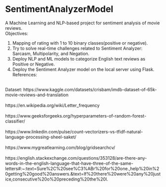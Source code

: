 # SentimentAnalyzerModel
A Machine Learning and NLP-based project for sentiment analysis of movie reviews.
<br>
Objectives:<br>
1. Mapping of rating with 1 to 10 binary classes(positive or negative).<br>
2. Try to solve real-time challenges related to Sentiment Analyzer: Sarcasm, Multipolarity, and Negation.<br>
3. Deploy NLP and ML models to categorize English text reviews as Positive or Negative.<br>
4. Deploy the Sentiment Analyzer model on the local server using Flask.<br>
References:
<br>
Dataset:  https://www.kaggle.com/datasets/crisbam/imdb-dataset-of-65k-movie-reviews-and-translation<br>
<br>
https://en.wikipedia.org/wiki/Letter_frequency<br>
<br>
https://www.geeksforgeeks.org/hyperparameters-of-random-forest-classifier/<br>
<br>
https://www.linkedin.com/pulse/count-vectorizers-vs-tfidf-natural-language-processing-sheel-saket/<br>
<br>
https://www.mygreatlearning.com/blog/gridsearchcv/<br>
<br>
https://english.stackexchange.com/questions/353128/are-there-any-words-in-the-english-language-that-have-three-of-the-same-letters#:~:text=Sure%2C%20see%C3%ABr%20for%20one.,help%20in%20getting%20good%20answers.&text=If%20there%20were%20any%20justice,consecutive%20o%20preceding%20the%20l.
<br>

